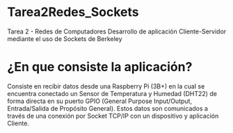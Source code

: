 # Tarea2Redes_Sockets
Tarea 2 - Redes de Computadores
Desarrollo de aplicación Cliente-Servidor mediante el uso de Sockets de Berkeley

# ¿En que consiste la aplicación?
Consiste en recibir datos desde una Raspberry Pi (3B+) en la cual se encuentra conectado un Sensor de Temperatura y Humedad (DHT22) de forma directa en su puerto GPIO (General Purpose Input/Output, Entrada/Salida de Propósito General). Estos datos son comunicados a través de una conexión por Socket TCP/IP con un dispositivo y aplicación Cliente.
